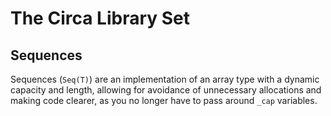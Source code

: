 # The Circa Library Set

## Sequences

Sequences (`Seq(T)`) are an implementation of an array type with a dynamic
capacity and length, allowing for avoidance of unnecessary allocations and
making code clearer, as you no longer have to pass around `_cap` variables.
